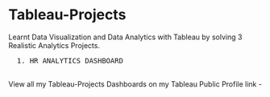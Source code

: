 # Tableau-Projects
Learnt Data Visualization and Data Analytics with Tableau by solving 3 Realistic Analytics Projects.

  <pre>
  1. HR ANALYTICS DASHBOARD           
  </pre>

View all my Tableau-Projects Dashboards on my Tableau Public Profile link -


































































